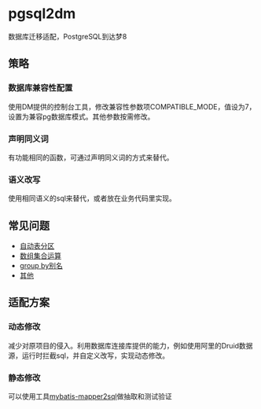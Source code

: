 # pgsql2dm
数据库迁移适配，PostgreSQL到达梦8

## 策略
### 数据库兼容性配置
使用DM提供的控制台工具，修改兼容性参数项COMPATIBLE_MODE，值设为7，设置为兼容pg数据库模式。其他参数按需修改。

### 声明同义词
有功能相同的函数，可通过声明同义词的方式来替代。

### 语义改写
使用相同语义的sql来替代，或者放在业务代码里实现。

## 常见问题
+ [自动表分区](https://github.com/handsomestWei/pgsql2dm/tree/main/partition-by)
+ [数组集合运算](https://github.com/handsomestWei/pgsql2dm/tree/main/array-opt)
+ [group by别名](https://github.com/handsomestWei/pgsql2dm/tree/main/group-by-alias)
+ [其他](https://github.com/handsomestWei/pgsql2dm/tree/main/others)

## 适配方案
### 动态修改
减少对原项目的侵入。利用数据库连接库提供的能力，例如使用阿里的Druid数据源，运行时拦截sql，并自定义改写，实现动态修改。

### 静态修改
可以使用工具[mybatis-mapper2sql](https://github.com/handsomestWei/mybatis-mapper2sql)做抽取和测试验证